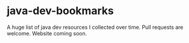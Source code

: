 java-dev-bookmarks
==================

A huge list of java dev resources I collected over time. Pull requests are welcome. Website coming soon.
